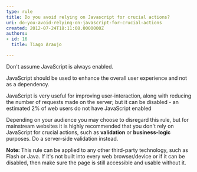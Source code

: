 ```yaml
---
type: rule
title: Do you avoid relying on Javascript for crucial actions?
uri: do-you-avoid-relying-on-javascript-for-crucial-actions
created: 2012-07-24T18:11:08.0000000Z
authors:
- id: 16
  title: Tiago Araujo

---
```




<span class='intro'> <p>Don't assume JavaScript is always enabled.</p>
<p>JavaScript should be used to enhance the overall user experience and not as a dependency.</p> </span>

<p>JavaScript is very useful for improving user-interaction, along with reducing the number of requests made on the server; but it can be disabled - an estimated 2% of web users do not have JavaScript enabled</p>
<p>Depending on your audience you may choose to disregard this rule, but for mainstream websites it is highly recommended that you don't rely on JavaScript for crucial actions, such as <strong>validation</strong> or <strong>business-logic </strong> purposes. Do a server-side validation instead.</p>
<div class="greyBox">
<p><strong>Note&#58; </strong>This rule can be applied to any other third-party technology, such as Flash or Java. If it's not built into every web browser/device or if it can be disabled, then make sure the page is still accessible and usable without it.</p></div>



